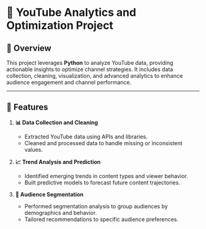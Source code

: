 # 🎥 **YouTube Analytics and Optimization Project**

## 🚀 **Overview**
This project leverages **Python** to analyze YouTube data, providing actionable insights to optimize channel strategies. It includes data collection, cleaning, visualization, and advanced analytics to enhance audience engagement and channel performance.

---

## 🌟 **Features**
1. **📊 Data Collection and Cleaning**  
   - Extracted YouTube data using APIs and libraries.  
   - Cleaned and processed data to handle missing or inconsistent values.  

2. **📈 Trend Analysis and Prediction**  
   - Identified emerging trends in content types and viewer behavior.  
   - Built predictive models to forecast future content trajectories.  

3. **👥 Audience Segmentation**  
   - Performed segmentation analysis to group audiences by demographics and behavior.  
   - Tailored recommendations to specific audience preferences.
